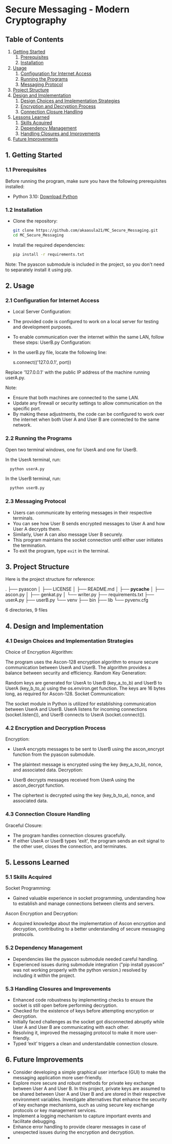 # Secure Messaging - Modern Cryptography

## Table of Contents

1. [Getting Started](#getting-started)
   1. [Prerequisites](#prerequisites)
   2. [Installation](#installation)
2. [Usage](#usage)
   1. [Configuration for Internet Access](#configuration-for-internet-access)
   2. [Running the Programs](#running-the-programs)
   3. [Messaging Protocol](#messaging-protocol)
3. [Project Structure](#project-structure)
4. [Design and Implementation](#design-and-implementation)
   1. [Design Choices and Implementation Strategies](#design-choices-and-implementation-strategies)
   2. [Encryption and Decryption Process](#encryption-and-decryption-process)
   3. [Connection Closure Handling](#connection-closure-handling)
5. [Lessons Learned](#lessons-learned)
   1. [Skills Acquired](#skills-acquired)
   2. [Dependency Management](#dependency-management)
   3. [Handling Closures and Improvements](#handling-closures-and-improvements)
6. [Future Improvements](#future-improvements)

## 1. Getting Started

### 1.1 Prerequisites

Before running the program, make sure you have the following prerequisites installed:

- Python 3.10: [Download Python](https://www.python.org/downloads/)

### 1.2 Installation

- Clone the repository:

  ```bash
  git clone https://github.com/akaasula21/MC_Secure_Messaging.git
  cd MC_Secure_Messaging
- Install the required dependencies:
  
  ```bash
  pip install -r requirements.txt
Note: The pyascon submodule is included in the project, so you don't need to separately install it using pip.

## 2. Usage

### 2.1 Configuration for Internet Access

- Local Server Configuration:

- The provided code is configured to work on a local server for testing and development purposes.
- To enable communication over the internet within the same LAN, follow these steps:
  UserB.py Configuration:

- In the userB.py file, locate the following line:

  s.connect(('127.0.0.1', port))

Replace '127.0.0.1' with the public IP address of the machine running userA.py.

Note:

- Ensure that both machines are connected to the same LAN.
- Update any firewall or security settings to allow communication on the specific port.
- By making these adjustments, the code can be configured to work over the internet when both User A and User B are connected to the same network.
  
### 2.2 Running the Programs
Open two terminal windows, one for UserA and one for UserB.

In the UserA terminal, run:

```bash
  python userA.py
```

In the UserB terminal, run:

```bash
  python userB.py
```

### 2.3 Messaging Protocol

- Users can communicate by entering messages in their respective terminals.
- You can see how User B sends encrypted messages to User A and how User A decrypts them.
- Similarly, User A can also message User B securely.
- This program maintains the socket connection until either user initiates the termination.
- To exit the program, type `exit` in the terminal.

## 3. Project Structure
Here is the project structure for reference:

.
├── pyascon
│   ├── LICENSE
│   ├── README.md
│   ├── __pycache__
│   ├── ascon.py
│   ├── genkat.py
│   └── writer.py
├── requirements.txt
├── userA.py
├── userB.py
└── venv
    ├── bin
    ├── lib
    └── pyvenv.cfg

6 directories, 9 files



## 4. Design and Implementation

### 4.1 Design Choices and Implementation Strategies
Choice of Encryption Algorithm:

The program uses the Ascon-128 encryption algorithm to ensure secure communication between UserA and UserB.
The algorithm provides a balance between security and efficiency.
Random Key Generation:

Random keys are generated for UserA to UserB (key_a_to_b) and UserB to UserA (key_b_to_a) using the os.environ.get function.
The keys are 16 bytes long, as required for Ascon-128.
Socket Communication:

The socket module in Python is utilized for establishing communication between UserA and UserB.
UserA listens for incoming connections (socket.listen()), and UserB connects to UserA (socket.connect()).

### 4.2 Encryption and Decryption Process

Encryption:

- UserA encrypts messages to be sent to UserB using the ascon_encrypt function from the pyascon submodule.
- The plaintext message is encrypted using the key (key_a_to_b), nonce, and associated data.
Decryption:

- UserB decrypts messages received from UserA using the ascon_decrypt function.
- The ciphertext is decrypted using the key (key_b_to_a), nonce, and associated data.

### 4.3 Connection Closure Handling

Graceful Closure:
- The program handles connection closures gracefully.
- If either UserA or UserB types 'exit', the program sends an exit signal to the other user, closes the connection, and terminates.

## 5. Lessons Learned

### 5.1 Skills Acquired

Socket Programming:
- Gained valuable experience in socket programming, understanding how to establish and manage connections between clients and servers.

Ascon Encryption and Decryption:
- Acquired knowledge about the implementation of Ascon encryption and decryption, contributing to a better understanding of secure messaging protocols.

### 5.2 Dependency Management

- Dependencies like the pyascon submodule needed careful handling.
- Experienced issues during submodule integration ("pip install pyascon" was not working properly with the python version.) resolved by including it within the project.

### 5.3 Handling Closures and Improvements

- Enhanced code robustness by implementing checks to ensure the socket is still open before performing decryption.
- Checked for the existence of keys before attempting encryption or decryption.
- Initially faced challenges as the socket got disconnected abruptly while User A and User B are communicating with each other.
- Resolving it, improved the messaging protocol to make it more user-friendly.
- Typed ‘exit’ triggers a clean and understandable connection closure.

## 6. Future Improvements

- Consider developing a simple graphical user interface (GUI) to make the messaging application more user-friendly.
- Explore more secure and robust methods for private key exchange between User A and User B. In this project, private keys are assumed to be shared between User A and User B and are stored in their respective environment variables. Investigate alternatives that enhance the security of key exchange mechanisms, such as using secure key exchange protocols or key management services.
- Implement a logging mechanism to capture important events and facilitate debugging.
- Enhance error handling to provide clearer messages in case of unexpected issues during the encryption and decryption.
- 

